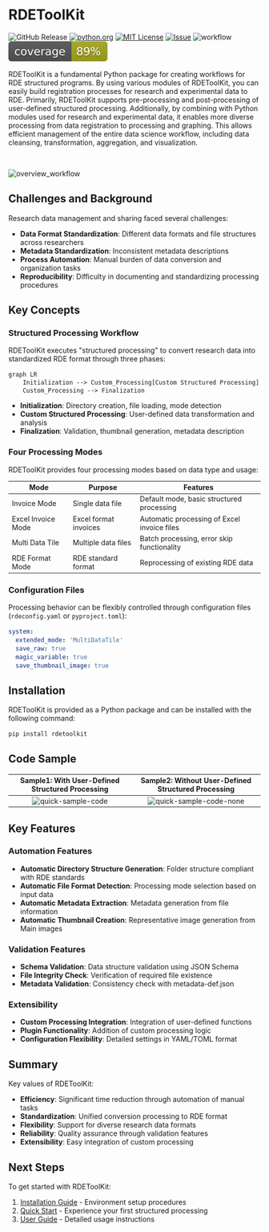 # RDEToolKit

![GitHub Release](https://img.shields.io/github/v/release/nims-dpfc/rdetoolkit)
[![python.org](https://img.shields.io/badge/Python-3.9%7C3.10%7C3.11-%233776AB?logo=python)](https://www.python.org/downloads/release/python-3917/)
[![MIT License](https://img.shields.io/badge/license-MIT-green)](https://github.com/nims-dpfc/rdetoolkit/blob/main/LICENSE)
[![Issue](https://img.shields.io/badge/issue_tracking-github-orange)](https://github.com/nims-dpfc/rdetoolkit/issues)
![workflow](https://github.com/nims-dpfc/rdetoolkit/actions/workflows/main.yml/badge.svg)
![coverage](img/coverage.svg)

RDEToolKit is a fundamental Python package for creating workflows for RDE structured programs. By using various modules of RDEToolKit, you can easily build registration processes for research and experimental data to RDE. Primarily, RDEToolKit supports pre-processing and post-processing of user-defined structured processing. Additionally, by combining with Python modules used for research and experimental data, it enables more diverse processing from data registration to processing and graphing. This allows efficient management of the entire data science workflow, including data cleansing, transformation, aggregation, and visualization.

<br>

![overview_workflow](img/overview_workflow.svg)

## Challenges and Background

Research data management and sharing faced several challenges:

- **Data Format Standardization**: Different data formats and file structures across researchers
- **Metadata Standardization**: Inconsistent metadata descriptions
- **Process Automation**: Manual burden of data conversion and organization tasks
- **Reproducibility**: Difficulty in documenting and standardizing processing procedures

## Key Concepts

### Structured Processing Workflow

RDEToolKit executes "structured processing" to convert research data into standardized RDE format through three phases:

```mermaid
graph LR
    Initialization --> Custom_Processing[Custom Structured Processing]
    Custom_Processing --> Finalization
```

- **Initialization**: Directory creation, file loading, mode detection
- **Custom Structured Processing**: User-defined data transformation and analysis
- **Finalization**: Validation, thumbnail generation, metadata description

### Four Processing Modes

RDEToolKit provides four processing modes based on data type and usage:

| Mode | Purpose | Features |
|------|---------|----------|
| Invoice Mode | Single data file | Default mode, basic structured processing |
| Excel Invoice Mode | Excel format invoices | Automatic processing of Excel invoice files |
| Multi Data Tile | Multiple data files | Batch processing, error skip functionality |
| RDE Format Mode | RDE standard format | Reprocessing of existing RDE data |

### Configuration Files

Processing behavior can be flexibly controlled through configuration files (`rdeconfig.yaml` or `pyproject.toml`):

```yaml
system:
  extended_mode: 'MultiDataTile'
  save_raw: true
  magic_variable: true
  save_thumbnail_image: true
```

## Installation

RDEToolKit is provided as a Python package and can be installed with the following command:

```bash
pip install rdetoolkit
```

## Code Sample

|       Sample1: With User-Defined Structured Processing       |            Sample2: Without User-Defined Structured Processing            |
| :---------------------------------------------: | :-------------------------------------------------------: |
| ![quick-sample-code](img/quick-sample-code.svg) | ![quick-sample-code-none](img/quick-sample-code-none.svg) |

## Key Features

### Automation Features

- **Automatic Directory Structure Generation**: Folder structure compliant with RDE standards
- **Automatic File Format Detection**: Processing mode selection based on input data
- **Automatic Metadata Extraction**: Metadata generation from file information
- **Automatic Thumbnail Creation**: Representative image generation from Main images

### Validation Features

- **Schema Validation**: Data structure validation using JSON Schema
- **File Integrity Check**: Verification of required file existence
- **Metadata Validation**: Consistency check with metadata-def.json

### Extensibility

- **Custom Processing Integration**: Integration of user-defined functions
- **Plugin Functionality**: Addition of custom processing logic
- **Configuration Flexibility**: Detailed settings in YAML/TOML format

## Summary

Key values of RDEToolKit:

- **Efficiency**: Significant time reduction through automation of manual tasks
- **Standardization**: Unified conversion processing to RDE format
- **Flexibility**: Support for diverse research data formats
- **Reliability**: Quality assurance through validation features
- **Extensibility**: Easy integration of custom processing

## Next Steps

To get started with RDEToolKit:

1. [Installation Guide](installation.en.md) - Environment setup procedures
2. [Quick Start](quick-start.en.md) - Experience your first structured processing
3. [User Guide](user-guide/index.en.md) - Detailed usage instructions
